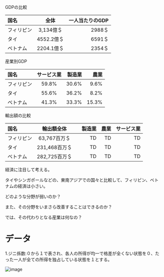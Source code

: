 GDPの比較

| 国名 | 全体 | 一人当たりのGDP |
| :--- | :---: | ---: | 
| フィリピン | 3,134億＄ | 2988＄ |
| タイ | 4552.2億＄ | 6591＄ | 
| ベトナム | 2204.1億＄ | 2354＄ | 

産業別GDP

| 国名 | サービス業 | 製造業 | 農業 |
| :--- | :---: | ---: | ---: |
| フィリピン | 59.8% | 30.6% | 9.6% |
| タイ | 55.6% | 36.2% | 8.2% |
| ベトナム | 41.3% | 33.3% | 15.3% |

輸出額の比較

| 国名 | 輸出額全体 |　製造業 | 農業 | サービス業 |
| :--- | :---: | ---: |  ---: |   ---: | 
| フィリピン | 63,767百万＄ | TD | TD | TD |
| タイ | 231,468百万＄ | TD | TD |  TD |
| ベトナム | 282,725百万＄ | TD |  TD | TD |

経済に注目して考える。

タイやシンガポールなどの、東南アジアでの国々と比較して、フィリピン、ベトナムの経済は小さい。

どのような分野が弱いのか？

また、その分野をいまさら改善することはできるのか？

では、その代わりとなる産業は何なの？

# データ

1.ジニ係数:０から１で表され、各人の所得が均一で格差が全くない状態を０、たった一人が全ての所得を独占している状態を１とする。

![image](https://user-images.githubusercontent.com/82156802/150709727-f53c067a-4921-409e-b375-3fd33d759ba8.png)

